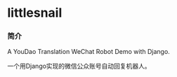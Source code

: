 littlesnail
===========
### 简介
A YouDao Translation WeChat Robot Demo with Django.

一个用Django实现的微信公众账号自动回复机器人。



